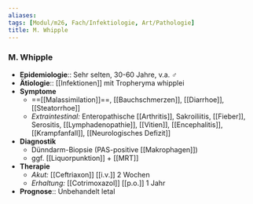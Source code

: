```yaml
---
aliases: 
tags: [Modul/m26, Fach/Infektiologie, Art/Pathologie]
title: M. Whipple
---
```

### M. Whipple
- **Epidemiologie**:: Sehr selten, 30-60 Jahre, v.a. ♂
- **Ätiologie**:: [[Infektionen]] mit Tropheryma whipplei
- **Symptome**
	- ==[[Malassimilation]]==, [[Bauchschmerzen]], [[Diarrhoe]], [[Steatorrhoe]]
	- *Extraintestinal:* Enteropathische [[Arthritis]], Sakroiliitis, [[Fieber]], Serositis, [[Lymphadenopathie]], [[Vitien]], [[Encephalitis]], [[Krampfanfall]], [[Neurologisches Defizit]]
- **Diagnostik**
	- Dünndarm-Biopsie (PAS-positive [[Makrophagen]])
	- ggf. [[Liquorpunktion]] + [[MRT]]
- **Therapie**
	- *Akut:* [[Ceftriaxon]] [[i.v.]] 2 Wochen
	- *Erhaltung:* [[Cotrimoxazol]] [[p.o.]] 1 Jahr
- **Prognose**:: Unbehandelt letal